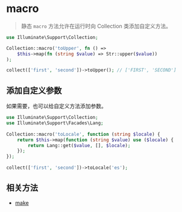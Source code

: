 # macro

> 静态 `macro` 方法允许在运行时向 Collection 类添加自定义方法。

```php
use Illuminate\Support\Collection;

Collection::macro('toUpper', fn () => 
    $this->map(fn (string $value) => Str::upper($value))
);

collect(['first', 'second'])->toUpper(); // ['FIRST', 'SECOND']
```

## 添加自定义参数

如果需要，也可以给自定义方法添加参数。

```php
use Illuminate\Support\Collection;
use Illuminate\Support\Facades\Lang;
 
Collection::macro('toLocale', function (string $locale) {
    return $this->map(function (string $value) use ($locale) {
        return Lang::get($value, [], $locale);
    });
});
 
collect(['first', 'second'])->toLocale('es');
```

## 相关方法

- [make](make.md)
